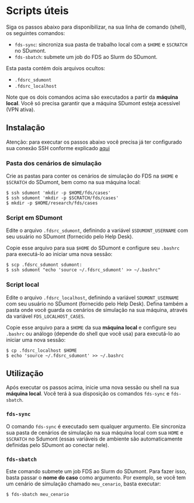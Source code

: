 # Scripts úteis

Siga os passos abaixo para disponibilizar, na sua linha de comando (shell), os seguintes comandos:
- `fds-sync`: sincroniza sua pasta de trabalho local com a `$HOME` e `$SCRATCH` no SDumont.
- `fds-sbatch`: submete um job do FDS ao Slurm do SDumont.

Esta pasta contém dois arquivos ocultos:
- `.fdsrc_sdumont`
- `.fdsrc_localhost`

Note que os dois comandos acima são executados a partir da **máquina local**. Você só precisa garantir que a máquina SDumont esteja acessível (VPN ativa).

## Instalação
Atenção: para executar os passos abaixo você precisa já ter configurado sua conexão   SSH conforme explicado [aqui](../ssh/README.md)

### Pasta dos cenários de simulação

Crie as pastas para conter os cenários de simulação do FDS na `$HOME` e `$SCRATCH` do SDumont, bem como na sua máquina local:
```
$ ssh sdumont 'mkdir -p $HOME/fds/cases'
$ ssh sdumont 'mkdir -p $SCRATCH/fds/cases'
$ mkdir -p $HOME/research/fds/cases
```

### Script em SDumont

Edite o arquivo `.fdsrc_sdumont`, definindo a variável `$SDUMONT_USERNAME` com seu usuário no SDumont (fornecido pelo Help Desk).

Copie esse arquivo para sua `$HOME` do SDumont e configure seu `.bashrc` para executá-lo ao iniciar uma nova sessão:
```
$ scp .fdsrc_sdumont sdumont:
$ ssh sdumont "echo 'source ~/.fdsrc_sdumont' >> ~/.bashrc"
```

### Script local

Edite o arquivo `.fdsrc_localhost`, definindo a variável `SDUMONT_USERNAME` com seu usuário no SDumont (fornecido pelo Help Desk). Defina também a pasta onde você guarda os cenários de simulação na sua máquina, através da variável `FDS_LOCALHOST_CASES`.

Copie esse arquivo para a `$HOME` da sua **máquina local** e configure seu `.bashrc` ou análogo (depende do shell que você usa) para executá-lo ao iniciar uma nova sessão:
```
$ cp .fdsrc_localhost $HOME
$ echo 'source ~/.fdsrc_sdumont' >> ~/.bashrc
```

## Utilização

Após executar os passos acima, inicie uma nova sessão ou shell na sua **máquina local**. Você terá à sua disposição os comandos `fds-sync` e `fds-sbatch`.

### `fds-sync`

O comando `fds-sync` é executado sem qualquer argumento. Ele sincroniza sua pasta de cenários de simulação na sua máquina local com sua `HOME` e `$SCRATCH` no Sdumont (essas variáveis de ambiente são automaticamente definidas pelo SDumont ao conectar nele).

### `fds-sbatch`

Este comando submete um job FDS ao Slurm do SDumont. Para fazer isso, basta passar o **nome do caso** como argumento. Por exemplo, se você tem um cenário de simulação chamado `meu_cenario`, basta executar:
```
$ fds-sbatch meu_cenario
```
